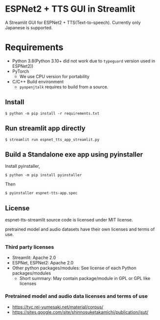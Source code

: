 # ESPNet2 + TTS GUI in Streamlit

A Streamlit GUI for ESPNet2 + TTS(Text-to-speech).
Currently only Japanese is supported.

# Requirements

- Python 3.8(Python 3.10+ did not work due to `typeguard` version used in ESPNet2))
- PyTorch
  - We use CPU version for portability
- C/C++ Build environment
  - `pyopenjtalk` requires to build from a source.

## Install

```
$ python -m pip install -r requirements.txt
```

## Run streamlit app directly

```
$ streamlit run espnet_tts_app_streamlit.py
```

## Build a Standalone exe app using pyinstaller

Install pyinstaller,

```
$ python -m pip install pyinstaller
```

Then

```
$ pyinstaller espnet-tts-app.spec
```

## License

espnet-tts-streamlit source code is licensed under MIT license.

pretrained model and audio datasets have their own licenses and terms of use.

### Third party licenses

- Streamlit: Apache 2.0
- ESPNet, ESPNet2: Apache 2.0
- Other python packages/modules: See license of each Python packages/modules
  - Short summary: May contain package/module in GPL or GPL like licenses

### Pretrained model and audio data licenses and terms of use

- https://tyc.rei-yumesaki.net/material/corpus/ 
- https://sites.google.com/site/shinnosuketakamichi/publication/jsut/ 
